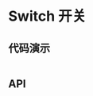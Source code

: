 # Switch 开关

## 代码演示
```dart src=../example/lib/pages/switch_page.dart preview=/switch

```
 
## API